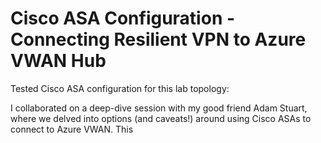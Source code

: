# Cisco ASA Configuration - Connecting Resilient VPN to Azure VWAN Hub

Tested Cisco ASA configuration for this lab topology:

I collaborated on a deep-dive session with my good friend Adam Stuart, where we delved into options (and caveats!) around using Cisco ASAs to connect to Azure VWAN. This 
